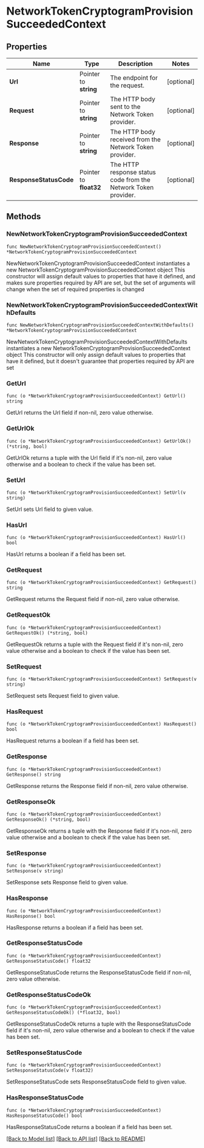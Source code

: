 # NetworkTokenCryptogramProvisionSucceededContext

## Properties

Name | Type | Description | Notes
------------ | ------------- | ------------- | -------------
**Url** | Pointer to **string** | The endpoint for the request. | [optional] 
**Request** | Pointer to **string** | The HTTP body sent to the Network Token provider. | [optional] 
**Response** | Pointer to **string** | The HTTP body received from the Network Token provider. | [optional] 
**ResponseStatusCode** | Pointer to **float32** | The HTTP response status code from the Network Token provider. | [optional] 

## Methods

### NewNetworkTokenCryptogramProvisionSucceededContext

`func NewNetworkTokenCryptogramProvisionSucceededContext() *NetworkTokenCryptogramProvisionSucceededContext`

NewNetworkTokenCryptogramProvisionSucceededContext instantiates a new NetworkTokenCryptogramProvisionSucceededContext object
This constructor will assign default values to properties that have it defined,
and makes sure properties required by API are set, but the set of arguments
will change when the set of required properties is changed

### NewNetworkTokenCryptogramProvisionSucceededContextWithDefaults

`func NewNetworkTokenCryptogramProvisionSucceededContextWithDefaults() *NetworkTokenCryptogramProvisionSucceededContext`

NewNetworkTokenCryptogramProvisionSucceededContextWithDefaults instantiates a new NetworkTokenCryptogramProvisionSucceededContext object
This constructor will only assign default values to properties that have it defined,
but it doesn't guarantee that properties required by API are set

### GetUrl

`func (o *NetworkTokenCryptogramProvisionSucceededContext) GetUrl() string`

GetUrl returns the Url field if non-nil, zero value otherwise.

### GetUrlOk

`func (o *NetworkTokenCryptogramProvisionSucceededContext) GetUrlOk() (*string, bool)`

GetUrlOk returns a tuple with the Url field if it's non-nil, zero value otherwise
and a boolean to check if the value has been set.

### SetUrl

`func (o *NetworkTokenCryptogramProvisionSucceededContext) SetUrl(v string)`

SetUrl sets Url field to given value.

### HasUrl

`func (o *NetworkTokenCryptogramProvisionSucceededContext) HasUrl() bool`

HasUrl returns a boolean if a field has been set.

### GetRequest

`func (o *NetworkTokenCryptogramProvisionSucceededContext) GetRequest() string`

GetRequest returns the Request field if non-nil, zero value otherwise.

### GetRequestOk

`func (o *NetworkTokenCryptogramProvisionSucceededContext) GetRequestOk() (*string, bool)`

GetRequestOk returns a tuple with the Request field if it's non-nil, zero value otherwise
and a boolean to check if the value has been set.

### SetRequest

`func (o *NetworkTokenCryptogramProvisionSucceededContext) SetRequest(v string)`

SetRequest sets Request field to given value.

### HasRequest

`func (o *NetworkTokenCryptogramProvisionSucceededContext) HasRequest() bool`

HasRequest returns a boolean if a field has been set.

### GetResponse

`func (o *NetworkTokenCryptogramProvisionSucceededContext) GetResponse() string`

GetResponse returns the Response field if non-nil, zero value otherwise.

### GetResponseOk

`func (o *NetworkTokenCryptogramProvisionSucceededContext) GetResponseOk() (*string, bool)`

GetResponseOk returns a tuple with the Response field if it's non-nil, zero value otherwise
and a boolean to check if the value has been set.

### SetResponse

`func (o *NetworkTokenCryptogramProvisionSucceededContext) SetResponse(v string)`

SetResponse sets Response field to given value.

### HasResponse

`func (o *NetworkTokenCryptogramProvisionSucceededContext) HasResponse() bool`

HasResponse returns a boolean if a field has been set.

### GetResponseStatusCode

`func (o *NetworkTokenCryptogramProvisionSucceededContext) GetResponseStatusCode() float32`

GetResponseStatusCode returns the ResponseStatusCode field if non-nil, zero value otherwise.

### GetResponseStatusCodeOk

`func (o *NetworkTokenCryptogramProvisionSucceededContext) GetResponseStatusCodeOk() (*float32, bool)`

GetResponseStatusCodeOk returns a tuple with the ResponseStatusCode field if it's non-nil, zero value otherwise
and a boolean to check if the value has been set.

### SetResponseStatusCode

`func (o *NetworkTokenCryptogramProvisionSucceededContext) SetResponseStatusCode(v float32)`

SetResponseStatusCode sets ResponseStatusCode field to given value.

### HasResponseStatusCode

`func (o *NetworkTokenCryptogramProvisionSucceededContext) HasResponseStatusCode() bool`

HasResponseStatusCode returns a boolean if a field has been set.


[[Back to Model list]](../README.md#documentation-for-models) [[Back to API list]](../README.md#documentation-for-api-endpoints) [[Back to README]](../README.md)



